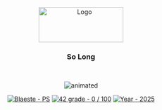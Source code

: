 <!DOCTYPE HTML>
<html>
	<head>
		<meta name="google-site-verification" content="E75h0JYKy6feNWamyw7jsadK5P8WZGavKiewzM5J6xQ" />
	</head>
	<body>
		<div align="center">
			<a>
				<img src="https://www.42mulhouse.fr/wp-content/uploads/2022/06/logo-42-Mulhouse-white.svg" alt="Logo" width="192" height="80">
			</a>
			<h3 align="center">So Long</h3>
		</div>
		</br>
		<p align="center">
			<img src="https://github.com/Blaeste/gifforgeek/blob/main/dolphin.gif" alt="animated" />
		</p>
		<div id="top"></div>
		<div align="center">
			<a href="https://github.com/Blaeste/So_long" title="My repo"><img src="https://img.shields.io/static/v1?label=Blaeste&message=So_long&color=blue&logo=github&style=for-the-badge" alt="Blaeste - PS"></a>
			<a href="https://"><img src="https://img.shields.io/badge/42_grade-0_%2F_100-2ea44f?style=for-the-badge" alt="42 grade - 0 / 100"></a>
			<a href="https://"><img src="https://img.shields.io/badge/Year-2025-ffad9b?style=for-the-badge" alt="Year - 2025"></a>
		</div>
	</body>
</html>
